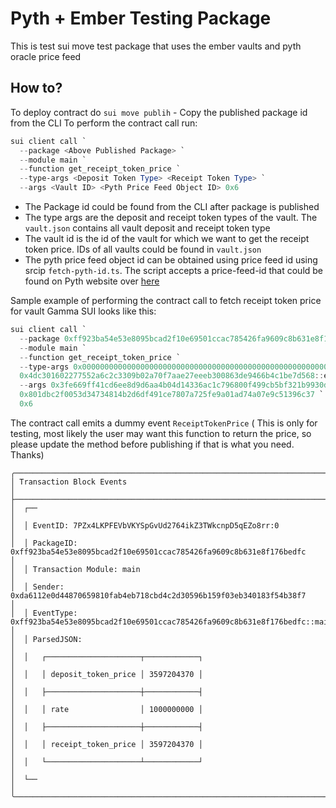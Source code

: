 # Pyth + Ember Testing Package
This is test sui move test package that uses the ember vaults and pyth oracle price feed

## How to?
To deploy contract do `sui move publih` - Copy the published package id from the CLI
To perform the contract call run:

```powershell
sui client call `
  --package <Above Published Package> `
  --module main `
  --function get_receipt_token_price `
  --type-args <Deposit Token Type> <Receipt Token Type> `
  --args <Vault ID> <Pyth Price Feed Object ID> 0x6
```

- The Package id could be found from the CLI after package is published
- The type args are the deposit and receipt token types of the vault. The `vault.json` contains all vault deposit and receipt token type
- The vault id is the id of the vault for which we want to get the receipt token price. IDs of all vaults could be found in `vault.json`
- The pyth price feed object id can be obtained using price feed id using srcip `fetch-pyth-id.ts`. The script accepts a price-feed-id that could be found on Pyth website over [here](https://docs.pyth.network/price-feeds/price-feeds)

Sample example of performing the contract call to fetch receipt token price for vault Gamma SUI looks like this:
```powershell
sui client call `
  --package 0xff923ba54e53e8095bcad2f10e69501ccac785426fa9609c8b631e8f176bedfc `
  --module main `
  --function get_receipt_token_price `
  --type-args 0x0000000000000000000000000000000000000000000000000000000000000002::sui::SUI `
  0x4dc301602277552a6c2c3309b02a70f7aae27eeeb300863de9466b4c1be7d568::egsui::EGSUI `
  --args 0x3fe669ff41cd6ee8d9d6aa4b04d14336ac1c796800f499cb5bf321b9930d0cfe `
  0x801dbc2f0053d34734814b2d6df491ce7807a725fe9a01ad74a07e9c51396c37 `
  0x6
```

The contract call emits a dummy event `ReceiptTokenPrice` ( This is only for testing, most likely the user may want this function to return the price, so please update the method before publishing if that is what you need. Thanks)
```
╭───────────────────────────────────────────────────────────────────────────────────────────────────────────╮
│ Transaction Block Events                                                                                  │
├───────────────────────────────────────────────────────────────────────────────────────────────────────────┤
│  ┌──                                                                                                      │
│  │ EventID: 7PZx4LKPFEVbVKYSpGvUd2764ikZ3TWkcnpD5qEZo8rr:0                                                │
│  │ PackageID: 0xff923ba54e53e8095bcad2f10e69501ccac785426fa9609c8b631e8f176bedfc                          │
│  │ Transaction Module: main                                                                               │
│  │ Sender: 0xda6112e0d44870659810fab4eb718cbd4c2d30596b159f03eb340183f54b38f7                             │
│  │ EventType: 0xff923ba54e53e8095bcad2f10e69501ccac785426fa9609c8b631e8f176bedfc::main::ReceiptTokenPrice │
│  │ ParsedJSON:                                                                                            │
│  │   ┌─────────────────────┬────────────┐                                                                 │
│  │   │ deposit_token_price │ 3597204370 │                                                                 │
│  │   ├─────────────────────┼────────────┤                                                                 │
│  │   │ rate                │ 1000000000 │                                                                 │
│  │   ├─────────────────────┼────────────┤                                                                 │
│  │   │ receipt_token_price │ 3597204370 │                                                                 │
│  │   └─────────────────────┴────────────┘                                                                 │
│  └──                                                                                                      │
╰───────────────────────────────────────────────────────────────────────────────────────────────────────────╯
```

